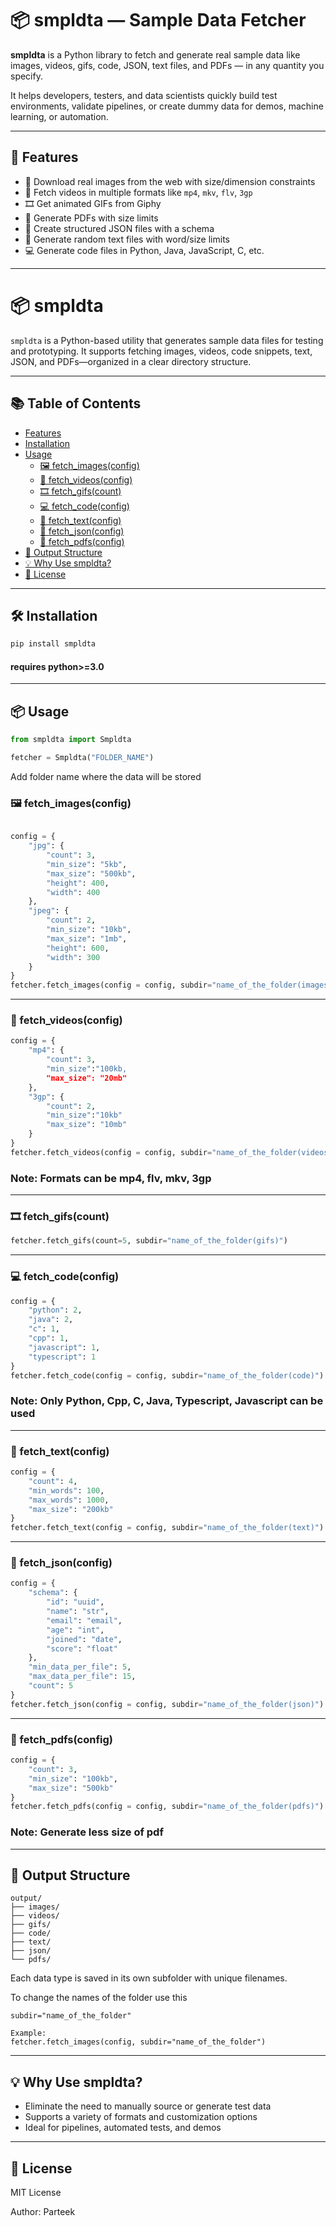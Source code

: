 # 📦 smpldta — Sample Data Fetcher

**smpldta** is a Python library to fetch and generate real sample data like images, videos, gifs, code, JSON, text files, and PDFs — in any quantity you specify.

It helps developers, testers, and data scientists quickly build test environments, validate pipelines, or create dummy data for demos, machine learning, or automation.

---

## 🚀 Features

- 📸 Download real images from the web with size/dimension constraints
- 🎥 Fetch videos in multiple formats like `mp4`, `mkv`, `flv`, `3gp`
- 🎞️ Get animated GIFs from Giphy
- 📄 Generate PDFs with size limits
- 📁 Create structured JSON files with a schema
- 💬 Generate random text files with word/size limits
- 💻 Generate code files in Python, Java, JavaScript, C, etc.


---
# 📦 smpldta

`smpldta` is a Python-based utility that generates sample data files for testing and prototyping. It supports fetching images, videos, code snippets, text, JSON, and PDFs—organized in a clear directory structure.

---

## 📚 Table of Contents

- [Features](#features)
- [Installation](#installation)
- [Usage](#usage)
  - [🖼️ fetch_images(config)](#-fetch_imagesconfig)
  - [🎥 fetch_videos(config)](#-fetch_videosconfig)
  - [🎞️ fetch_gifs(count)](#-fetch_gifscount)
  - [💻 fetch_code(config)](#-fetch_codeconfig)
  - [📝 fetch_text(config)](#-fetch_textconfig)
  - [🧾 fetch_json(config)](#-fetch_jsonconfig)
  - [📄 fetch_pdfs(config)](#-fetch_pdfsconfig)
- [📂 Output Structure](#-output-structure)
- [💡 Why Use smpldta?](#-why-use-smpldta)
- [📄 License](#-license)

---

## 🛠️ Installation

```bash
pip install smpldta
```
#### requires python>=3.0
---

## 📦 Usage

```python
from smpldta import Smpldta

fetcher = Smpldta("FOLDER_NAME")
```
Add folder name where the data will be stored


### 🖼️ fetch_images(config)

```python

config = {
    "jpg": {
        "count": 3,
        "min_size": "5kb",
        "max_size": "500kb",
        "height": 400,
        "width": 400
    },
    "jpeg": {
        "count": 2,
        "min_size": "10kb",
        "max_size": "1mb",
        "height": 600,
        "width": 300
    }
}
fetcher.fetch_images(config = config, subdir="name_of_the_folder(images)")
```

---

### 🎥 fetch_videos(config)

```python
config = {
    "mp4": {
        "count": 3,
        "min_size":"100kb,
        "max_size": "20mb"
    },
    "3gp": {
        "count": 2,
        "min_size":"10kb"
        "max_size": "10mb"
    }
}
fetcher.fetch_videos(config = config, subdir="name_of_the_folder(videos)")
```
### Note: Formats can be mp4, flv, mkv, 3gp
---

### 🎞️ fetch_gifs(count)

```python
fetcher.fetch_gifs(count=5, subdir="name_of_the_folder(gifs)")
```

---

### 💻 fetch_code(config)

```python
config = {
    "python": 2,
    "java": 2,
    "c": 1,
    "cpp": 1,
    "javascript": 1,
    "typescript": 1
}
fetcher.fetch_code(config = config, subdir="name_of_the_folder(code)")
```
### Note: Only Python, Cpp, C, Java, Typescript, Javascript can be used
---

### 📝 fetch_text(config)

```python
config = {
    "count": 4,
    "min_words": 100,
    "max_words": 1000,
    "max_size": "200kb"
}
fetcher.fetch_text(config = config, subdir="name_of_the_folder(text)")
```

---

### 🧾 fetch_json(config)

```python
config = {
    "schema": {
        "id": "uuid",
        "name": "str",
        "email": "email",
        "age": "int",
        "joined": "date",
        "score": "float"
    },
    "min_data_per_file": 5,
    "max_data_per_file": 15,
    "count": 5
}
fetcher.fetch_json(config = config, subdir="name_of_the_folder(json)")
```

---

### 📄 fetch_pdfs(config)

```python
config = {
    "count": 3,
    "min_size": "100kb",
    "max_size": "500kb"
}
fetcher.fetch_pdfs(config = config, subdir="name_of_the_folder(pdfs)")
```
### Note: Generate less size of pdf
---

## 📂 Output Structure

```
output/
├── images/
├── videos/
├── gifs/
├── code/
├── text/
├── json/
└── pdfs/
```

Each data type is saved in its own subfolder with unique filenames.

To change the names of the folder use this
```
subdir="name_of_the_folder"

Example:
fetcher.fetch_images(config, subdir="name_of_the_folder")
```

---

## 💡 Why Use smpldta?

- Eliminate the need to manually source or generate test data
- Supports a variety of formats and customization options
- Ideal for pipelines, automated tests, and demos

---

## 📄 License

MIT License

Author: Parteek